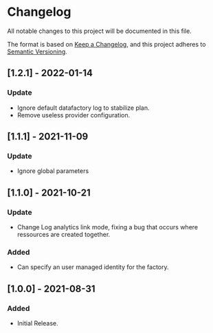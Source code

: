 # Changelog
All notable changes to this project will be documented in this file.

The format is based on [Keep a Changelog](https://keepachangelog.com/en/1.0.0/),
and this project adheres to [Semantic Versioning](https://semver.org/spec/v2.0.0.html).

## [1.2.1] - 2022-01-14
### Update
- Ignore default datafactory log to stabilize plan.
- Remove useless provider configuration.
## [1.1.1] - 2021-11-09
### Update
- Ignore global parameters
## [1.1.0] - 2021-10-21
### Update
- Change Log analytics link mode, fixing a bug that occurs where ressources are created together.
### Added
- Can specify an user managed identity for the factory.
## [1.0.0] - 2021-08-31
### Added
- Initial Release.
